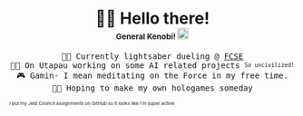 <h1 align="center">👋🏼 Hello there!<br style="line-height: 10">
  <sup><sub><sup><sub>General Kenobi! <img src="https://i.giphy.com/5zvSHSsC1WkiLm3aM0.webp" alt="General Kenobi's second lightsaber tiny icon" width="20"></sub></sup></sub></sup>
</h1>

<p align="center">
  <samp>
    👨‍🎓 Currently lightsaber dueling @ <a href="https://finki.ukim.mk/en">FCSE</a><br>
  </samp>
  <samp>
    🐱‍💻 On Utapau working on some AI related projects <sup><sub>So uncivilized!<sub><sup><br>
  </samp>
  <samp>
    🎮 Gamin- I mean meditating on the Force in my free time.<br>
  </samp>
  <samp>
    🐱‍🏍 Hoping to make my own hologames someday<br>
  </samp>
</p>

<sup><sub><sup>I put my Jedi Council assignments on GitHub so it looks like I'm super active</sup></sub></sup>
